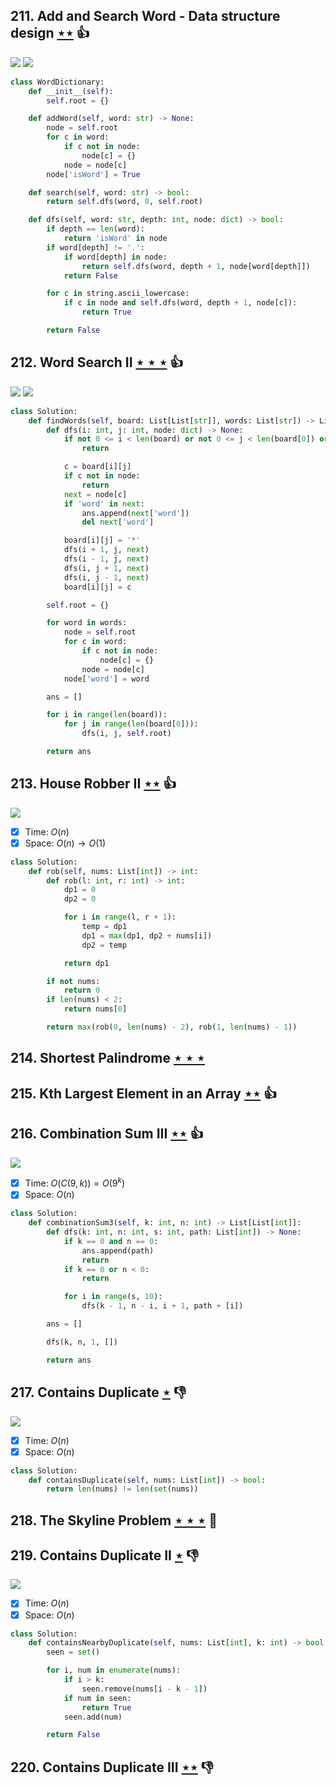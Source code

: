 ## 211. Add and Search Word - Data structure design [$\star\star$](https://leetcode.com/problems/add-and-search-word-data-structure-design) :thumbsup:

![](https://img.shields.io/badge/-Backtracking-D0104C.svg?style=flat-square) ![](https://img.shields.io/badge/-Trie-A5A051.svg?style=flat-square)

```python
class WordDictionary:
    def __init__(self):
        self.root = {}

    def addWord(self, word: str) -> None:
        node = self.root
        for c in word:
            if c not in node:
                node[c] = {}
            node = node[c]
        node['isWord'] = True

    def search(self, word: str) -> bool:
        return self.dfs(word, 0, self.root)

    def dfs(self, word: str, depth: int, node: dict) -> bool:
        if depth == len(word):
            return 'isWord' in node
        if word[depth] != '.':
            if word[depth] in node:
                return self.dfs(word, depth + 1, node[word[depth]])
            return False

        for c in string.ascii_lowercase:
            if c in node and self.dfs(word, depth + 1, node[c]):
                return True

        return False
```

## 212. Word Search II [$\star\star\star$](https://leetcode.com/problems/word-search-ii) :thumbsup:

![](https://img.shields.io/badge/-Backtracking-D0104C.svg?style=flat-square) ![](https://img.shields.io/badge/-Trie-A5A051.svg?style=flat-square)

```python
class Solution:
    def findWords(self, board: List[List[str]], words: List[str]) -> List[str]:
        def dfs(i: int, j: int, node: dict) -> None:
            if not 0 <= i < len(board) or not 0 <= j < len(board[0]) or board[i][j] == '*':
                return

            c = board[i][j]
            if c not in node:
                return
            next = node[c]
            if 'word' in next:
                ans.append(next['word'])
                del next['word']

            board[i][j] = '*'
            dfs(i + 1, j, next)
            dfs(i - 1, j, next)
            dfs(i, j + 1, next)
            dfs(i, j - 1, next)
            board[i][j] = c

        self.root = {}

        for word in words:
            node = self.root
            for c in word:
                if c not in node:
                    node[c] = {}
                node = node[c]
            node['word'] = word

        ans = []

        for i in range(len(board)):
            for j in range(len(board[0])):
                dfs(i, j, self.root)

        return ans
```

## 213. House Robber II [$\star\star$](https://leetcode.com/problems/house-robber-ii) :thumbsup:

![](https://img.shields.io/badge/-Dynamic%20Programming-113285.svg?style=flat-square)

- [x] Time: $O(n)$
- [x] Space: $O(n) \to O(1)$

```python
class Solution:
    def rob(self, nums: List[int]) -> int:
        def rob(l: int, r: int) -> int:
            dp1 = 0
            dp2 = 0

            for i in range(l, r + 1):
                temp = dp1
                dp1 = max(dp1, dp2 + nums[i])
                dp2 = temp

            return dp1

        if not nums:
            return 0
        if len(nums) < 2:
            return nums[0]

        return max(rob(0, len(nums) - 2), rob(1, len(nums) - 1))
```

## 214. Shortest Palindrome [$\star\star\star$](https://leetcode.com/problems/shortest-palindrome)

## 215. Kth Largest Element in an Array [$\star\star$](https://leetcode.com/problems/kth-largest-element-in-an-array) :thumbsup:

## 216. Combination Sum III [$\star\star$](https://leetcode.com/problems/combination-sum-iii) :thumbsup:

![](https://img.shields.io/badge/-Backtracking-D0104C.svg?style=flat-square)

- [x] Time: $O(C(9, k)) = O(9^k)$
- [x] Space: $O(n)$

```python
class Solution:
    def combinationSum3(self, k: int, n: int) -> List[List[int]]:
        def dfs(k: int, n: int, s: int, path: List[int]) -> None:
            if k == 0 and n == 0:
                ans.append(path)
                return
            if k == 0 or n < 0:
                return

            for i in range(s, 10):
                dfs(k - 1, n - i, i + 1, path + [i])

        ans = []

        dfs(k, n, 1, [])

        return ans
```

## 217. Contains Duplicate [$\star$](https://leetcode.com/problems/contains-duplicate) :thumbsdown:

![](https://img.shields.io/badge/-Hash%20Table-7BA23F.svg?style=flat-square)

- [x] Time: $O(n)$
- [x] Space: $O(n)$

```python
class Solution:
    def containsDuplicate(self, nums: List[int]) -> bool:
        return len(nums) != len(set(nums))
```

## 218. The Skyline Problem [$\star\star\star$](https://leetcode.com/problems/the-skyline-problem) :muscle:

## 219. Contains Duplicate II [$\star$](https://leetcode.com/problems/contains-duplicate-ii) :thumbsdown:

![](https://img.shields.io/badge/-Hash%20Table-7BA23F.svg?style=flat-square)

- [x] Time: $O(n)$
- [x] Space: $O(n)$

```python
class Solution:
    def containsNearbyDuplicate(self, nums: List[int], k: int) -> bool:
        seen = set()

        for i, num in enumerate(nums):
            if i > k:
                seen.remove(nums[i - k - 1])
            if num in seen:
                return True
            seen.add(num)

        return False
```

## 220. Contains Duplicate III [$\star\star$](https://leetcode.com/problems/contains-duplicate-iii) :thumbsdown:

